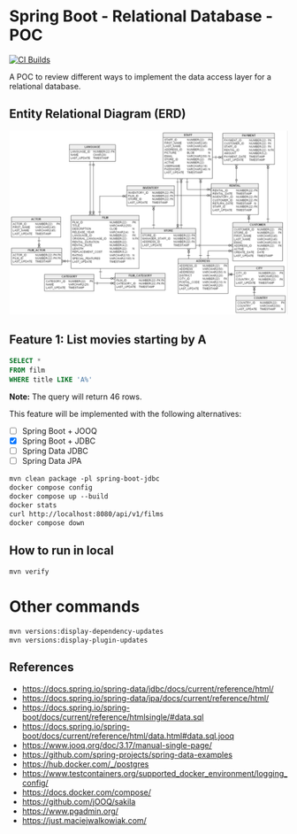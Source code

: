# Spring Boot - Relational Database - POC

[![CI Builds](https://github.com/jabrena/spring-boot-postgresql/actions/workflows/build.yaml/badge.svg)](https://github.com/jabrena/spring-boot-postgresql/actions/workflows/build.yaml)

A POC to review different ways to implement
the data access layer for a relational database.

## Entity Relational Diagram (ERD)

![](docs/erd.png)

## Feature 1: List movies starting by A

```sql
SELECT *
FROM film
WHERE title LIKE 'A%'
```

**Note:** The query will return 46 rows.

This feature will be implemented with the following alternatives:

- [ ] Spring Boot + JOOQ
- [x] Spring Boot + JDBC
- [ ] Spring Data JDBC
- [ ] Spring Data JPA

```shell
mvn clean package -pl spring-boot-jdbc
docker compose config
docker compose up --build
docker stats
curl http://localhost:8080/api/v1/films
docker compose down
```

## How to run in local

```
mvn verify
```

# Other commands

```shell
mvn versions:display-dependency-updates
mvn versions:display-plugin-updates
```

## References

- https://docs.spring.io/spring-data/jdbc/docs/current/reference/html/
- https://docs.spring.io/spring-data/jpa/docs/current/reference/html/
- https://docs.spring.io/spring-boot/docs/current/reference/htmlsingle/#data.sql
- https://docs.spring.io/spring-boot/docs/current/reference/html/data.html#data.sql.jooq
- https://www.jooq.org/doc/3.17/manual-single-page/
- https://github.com/spring-projects/spring-data-examples
- https://hub.docker.com/_/postgres
- https://www.testcontainers.org/supported_docker_environment/logging_config/
- https://docs.docker.com/compose/
- https://github.com/jOOQ/sakila
- https://www.pgadmin.org/
- https://just.maciejwalkowiak.com/

